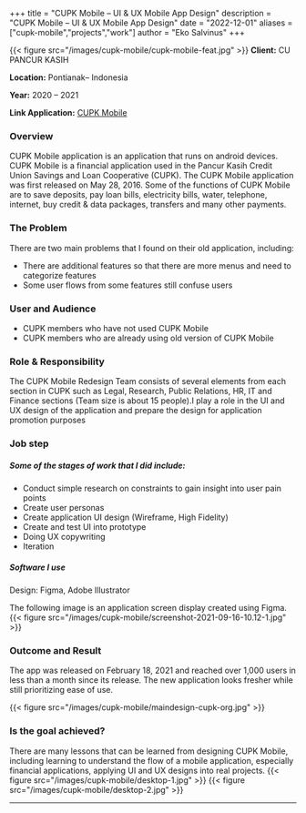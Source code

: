 +++
title = "CUPK Mobile – UI & UX Mobile App Design"
description = "CUPK Mobile – UI & UX Mobile App Design"
date = "2022-12-01"
aliases = ["cupk-mobile","projects","work"]
author = "Eko Salvinus"
+++

{{< figure src="/images/cupk-mobile/cupk-mobile-feat.jpg" >}}
**Client:** CU PANCUR KASIH 

**Location:** Pontianak– Indonesia 

**Year:** 2020 – 2021 

**Link Application:** [CUPK Mobile](https://play.google.com/store/apps/details?id=org.cupk.mobile)  


### Overview
CUPK Mobile application is an application that runs on android devices. CUPK Mobile is a financial application used in the Pancur Kasih Credit Union Savings and Loan Cooperative (CUPK). The CUPK Mobile application was first released on May 28, 2016. Some of the functions of CUPK Mobile are to save deposits, pay loan bills, electricity bills, water, telephone, internet, buy credit & data packages, transfers and many other payments.

### The Problem
There are two main problems that I found on their old application, including:
* There are additional features so that there are more menus and need to categorize features
* Some user flows from some features still confuse users

### User and Audience
* CUPK members who have not used CUPK Mobile
* CUPK members who are already using old version of CUPK Mobile

### Role & Responsibility
The CUPK Mobile Redesign Team consists of several elements from each section in CUPK such as Legal, Research, Public Relations, HR, IT and Finance sections (Team size is about 15 people).I play a role in the UI and UX design of the application and prepare the design for application promotion purposes

### Job step
##### Some of the stages of work that I did include:
* Conduct simple research on constraints to gain insight into user pain points
* Create user personas
* Create application UI design (Wireframe, High Fidelity)
* Create and test UI into prototype
* Doing UX copywriting
* Iteration

##### Software I use
Design: Figma, Adobe Illustrator

The following image is an application screen display created using Figma.
{{< figure src="/images/cupk-mobile/screenshot-2021-09-16-10.12-1.jpg" >}}

### Outcome and Result
The app was released on February 18, 2021 and reached over 1,000 users in less than a month since its release.
The new application looks fresher while still prioritizing ease of use.

{{< figure src="/images/cupk-mobile/maindesign-cupk-org.jpg" >}}

### Is the goal achieved?
There are many lessons that can be learned from designing CUPK Mobile, including learning to understand the flow of a mobile application, especially financial applications, applying UI and UX designs into real projects.
{{< figure src="/images/cupk-mobile/desktop-1.jpg" >}}
{{< figure src="/images/cupk-mobile/desktop-2.jpg" >}}

---





